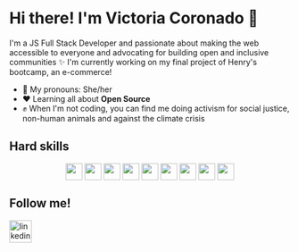 
  # Hi there! I'm Victoria Coronado 👋


I'm a JS Full Stack Developer and passionate about making the web accessible to everyone and advocating for building open and inclusive communities ✨ I'm currently working on my final project of Henry's bootcamp, an e-commerce!

- 🌿 My pronouns: She/her
- ❤ Learning all about **Open Source**
- ✊ When I'm not coding, you can find me doing activism for social justice, non-human animals and against the climate crisis

## Hard skills
<p align="center">
  <img src="https://upload.wikimedia.org/wikipedia/commons/thumb/6/6a/JavaScript-logo.png/600px-JavaScript-logo.png" width="30" height="30" align="center" style="max-width:100%;">
<img src="https://encrypted-tbn0.gstatic.com/images?q=tbn:ANd9GcQRw5k00WTfDczz9PYgixMxyCWzu__uEMhyw0lIP_LYmPhlxf1jJNesTwudHtUfkkERWqk&usqp=CAU" width="30" height="30" align="center" style="max-width:100%;">
 <img src="https://symbols.getvecta.com/stencil_79/88_expressjs-icon.e62b12d489.png" width="30" height="30" align="center" style="max-width:100%;">
 <img src="https://encrypted-tbn0.gstatic.com/images?q=tbn:ANd9GcT4bm6JxVHSVJpqGEGpgi9WGbAxFh5WDjY-Qw&usqp=CAU" width="30" height="30" align="center" style="max-width:100%;">
  <img src="https://e7.pngegg.com/pngimages/301/171/png-clipart-node-js-javascript-software-developer-computer-icons-angularjs-others-miscellaneous-text-thumbnail.png" width="30" height="30" align="center" style="max-width:100%;">
  <img src="https://upload.wikimedia.org/wikipedia/commons/thumb/3/3d/CSS.3.svg/1200px-CSS.3.svg.png" width="30" height="30" align="center" style="max-width:100%;">
 <img src="https://upload.wikimedia.org/wikipedia/commons/thumb/6/61/HTML5_logo_and_wordmark.svg/230px-HTML5_logo_and_wordmark.svg.png" width="30" height="30" align="center" style="max-width:100%;">
 <img src="https://encrypted-tbn0.gstatic.com/images?q=tbn:ANd9GcQgWLBe-VaJIYEbmTPrm1XyFy35MInioRpbpKK48hmPbj-m8TCYEG_GSIUZZIpXNuTqG-U&usqp=CAU" width="30" height="30" align="center" style="max-width:100%;">
 <img src="https://midu.dev/images/tags/git.png" width="30" height="30" align="center" style="max-width:100%;">

</p>

## Follow me! 

<a href="https://www.linkedin.com/in/vic-coronado//" rel="nofollow">
      <img src="https://camo.githubusercontent.com/28bbd2596707954793abeff9eb24d343c1c78b7bf184b90294b4b190c6097a65/68747470733a2f2f63646e2e6a7364656c6976722e6e65742f6e706d2f73696d706c652d69636f6e7340332e302e312f69636f6e732f6c696e6b6564696e2e737667" alt="linkedin" height="40" data-canonical-src="https://cdn.jsdelivr.net/npm/simple-icons@3.0.1/icons/linkedin.svg" style="max-width:100%;">
    </a>


